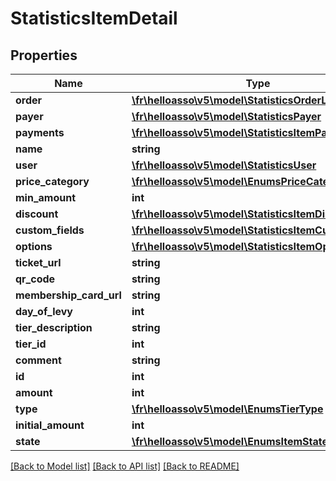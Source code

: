 # StatisticsItemDetail

## Properties
Name | Type | Description | Notes
------------ | ------------- | ------------- | -------------
**order** | [**\fr\helloasso\v5\model\StatisticsOrderLight**](StatisticsOrderLight.md) |  | [optional] 
**payer** | [**\fr\helloasso\v5\model\StatisticsPayer**](StatisticsPayer.md) |  | [optional] 
**payments** | [**\fr\helloasso\v5\model\StatisticsItemPayment[]**](StatisticsItemPayment.md) |  | [optional] 
**name** | **string** |  | [optional] 
**user** | [**\fr\helloasso\v5\model\StatisticsUser**](StatisticsUser.md) |  | [optional] 
**price_category** | [**\fr\helloasso\v5\model\EnumsPriceCategory**](EnumsPriceCategory.md) |  | [optional] 
**min_amount** | **int** |  | [optional] 
**discount** | [**\fr\helloasso\v5\model\StatisticsItemDiscount**](StatisticsItemDiscount.md) |  | [optional] 
**custom_fields** | [**\fr\helloasso\v5\model\StatisticsItemCustomField[]**](StatisticsItemCustomField.md) |  | [optional] 
**options** | [**\fr\helloasso\v5\model\StatisticsItemOption[]**](StatisticsItemOption.md) |  | [optional] 
**ticket_url** | **string** |  | [optional] 
**qr_code** | **string** |  | [optional] 
**membership_card_url** | **string** |  | [optional] 
**day_of_levy** | **int** |  | [optional] 
**tier_description** | **string** |  | [optional] 
**tier_id** | **int** |  | [optional] 
**comment** | **string** |  | [optional] 
**id** | **int** |  | [optional] 
**amount** | **int** |  | [optional] 
**type** | [**\fr\helloasso\v5\model\EnumsTierType**](EnumsTierType.md) |  | [optional] 
**initial_amount** | **int** |  | [optional] 
**state** | [**\fr\helloasso\v5\model\EnumsItemState**](EnumsItemState.md) |  | [optional] 

[[Back to Model list]](../README.md#documentation-for-models) [[Back to API list]](../README.md#documentation-for-api-endpoints) [[Back to README]](../README.md)


